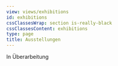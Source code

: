 ```yaml
---
view: views/exhibitions
id: exhibitions
cssClassesWrap: section is-really-black
cssClassesContent: exhibitions
type: page
title: Ausstellungen
---
```

In Überarbeitung